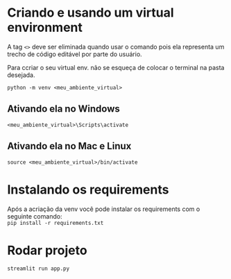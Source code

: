 # Criando e usando um virtual environment

A tag `<>` deve ser eliminada quando usar o comando pois ela representa um trecho de código editável por parte do usuário.

Para ccriar o seu virtual env. não se esqueça de colocar o terminal na pasta desejada.

`python -m venv <meu_ambiente_virtual>`

## Ativando ela no Windows

`<meu_ambiente_virtual>\Scripts\activate`

## Ativando ela no Mac e Linux

`source <meu_ambiente_virtual>/bin/activate`

# Instalando os requirements

Após a acriação da venv você pode instalar os requirements com o seguinte comando:  
`pip install -r requirements.txt`

# Rodar projeto

`streamlit run app.py`
